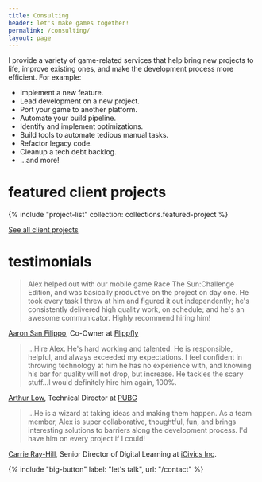 ```yaml
---
title: Consulting
header: let's make games together!
permalink: /consulting/
layout: page
---
```


I provide a variety of game-related services that help bring new projects to life, improve existing ones, and make the development process more efficient. For example:

* Implement a new feature.
* Lead development on a new project.
* Port your game to another platform.
* Automate your build pipeline.
* Identify and implement optimizations.
* Build tools to automate tedious manual tasks.
* Refactor legacy code.
* Cleanup a tech debt backlog.
* ...and more!

# featured client projects

{% include "project-list" collection: collections.featured-project %}

[See all client projects](/projects)

# testimonials
> Alex helped out with our mobile game Race The Sun:Challenge Edition, and was basically productive on the project on day one. He took every task I threw at him and figured it out independently; he's consistently delivered high quality work, on schedule; and he's an awesome communicator. Highly recommend hiring him!

[Aaron San Filippo](https://www.linkedin.com/in/aaronsanfilippo), Co-Owner at [Flippfly](https://flippfly.com/)

> …Hire Alex. He's hard working and talented. He is responsible, helpful, and always exceeded my expectations. I feel confident in throwing technology at him he has no experience with, and knowing his bar for quality will not drop, but increase. He tackles the scary stuff…I would definitely hire him again, 100%.  

[Arthur Low](https://www.linkedin.com/in/arthurjlow/), Technical Director at [PUBG](https://battlegrounds.pubg.com/)

> …He is a wizard at taking ideas and making them happen. As a team member, Alex is super collaborative, thoughtful, fun, and brings interesting solutions to barriers along the development process. I'd have him on every project if I could!  

[Carrie Ray-Hill](https://www.linkedin.com/in/carrie-ray-hill-70519a24), Senior Director of Digital Learning at [iCivics Inc](https://www.icivics.org/).

{% include "big-button" label: "let's talk", url: "/contact" %}